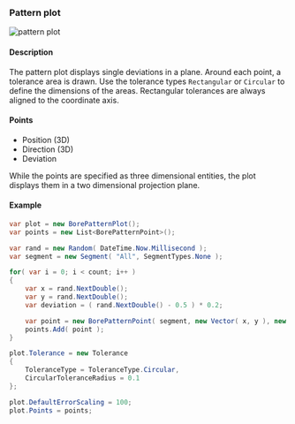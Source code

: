 [preview]: img/Pattern.png "Pattern plot"
<br/>
### Pattern plot

![pattern plot][preview]

#### Description

The pattern plot displays single deviations in a plane. Around each point, a tolerance area is drawn. Use the tolerance types `Rectangular` or `Circular` to define the dimensions of the areas. Rectangular tolerances are always aligned to the coordinate axis.

#### Points

* Position (3D)
* Direction (3D)
* Deviation

While the points are specified as three dimensional entities, the plot displays them in a two dimensional projection plane.

#### Example

```csharp
var plot = new BorePatternPlot();
var points = new List<BorePatternPoint>();

var rand = new Random( DateTime.Now.Millisecond );
var segment = new Segment( "All", SegmentTypes.None );

for( var i = 0; i < count; i++ )
{
	var x = rand.NextDouble();
	var y = rand.NextDouble();
	var deviation = ( rand.NextDouble() - 0.5 ) * 0.2;

	var point = new BorePatternPoint( segment, new Vector( x, y ), new Vector( 1 ), deviation );
	points.Add( point );
}

plot.Tolerance = new Tolerance
{
	ToleranceType = ToleranceType.Circular,
	CircularToleranceRadius = 0.1
};

plot.DefaultErrorScaling = 100;
plot.Points = points;
```
<br/>
<br/>
